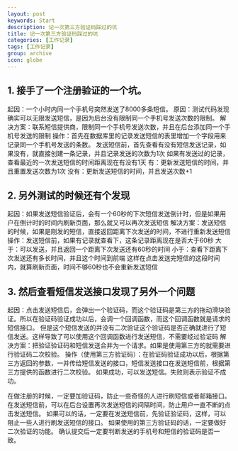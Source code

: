 ```yaml
---
layout: post
keywords: Start
description: 记一次第三方验证码踩过的坑
title: 记一次第三方验证码踩过的坑
categories: [工作记录]
tags: [工作记录]
group: archive
icon: globe
---
```




## 1. 接手了一个注册验证的一个坑。

起因：一个小时内同一个手机号突然发送了8000多条短信。
原因：测试代码发现确实可以无限发送短信，是因为后台没有限制同一个手机号发送次数的限制。
解决方案：联系短信提供商，限制同一个手机号发送次数，并且在后台添加同一个手机号发送的限制
操作：首先在数据库里的记录发送短信的表里增加一个字段用来记录同一个手机号发送的条数。
发送短信前，首先查看有没有短信发送记录，如果没有，就直接创建一条记录，并且记录发送的次数为1次
如果有发送过的记录，查看最近的一次发送短信的时间距离现在有没有1天
    有：更新发送短信的时间，并且重置发送次数为1次
    没有：更新发送短信的时间，并且发送次数+1


## 2. 另外测试的时候还有个发现

起因：如果发送短信验证后，会有一个60秒的下次短信发送倒计时，但是如果用户在倒计时的时间内刷新页面，那么就又可以再次发送短信
解决方案：发送短信的时候，如果是刚发的短信，直接返回距离下次发送的时间，不进行重新发送短信
操作：发送短信前，如果有记录就查看下，这条记录距离现在是否大于60秒
    大于：可以发送，并且返回一个距离下次发送还有60秒的时间
    小于：查看下距离下次发送还有多长时间，并且这个时间到前端
这样在点击发送完短信的这段时间内，就算刷新页面，时间不够60秒也不会重新发送短信


## 3. 然后查看短信发送接口发现了另外一个问题

起因：点击发送短信后，会弹出一个验证码，而这个验证码是第三方的拖动滑块验证。所以在验证码验证成功以后，会调一个回调函数，而这个回调函数就是请求的短信接口。
但是这个短信发送的并没有二次验证这个验证码是否正确就进行了短信发送。这样导致了可以使用这个回调函数进行发送短信，不需要经过验证码
解决方案：把验证验证码和短信发送合并为一个请求。如果是使用第三方的就需要进行验证码二次校验。
操作（使用第三方验证码）：在验证码验证成功以后，根据第三方返回的参数，一并传给短信发送的接口，短信发送接口在发送短信前，根据第三方提供的函数进行二次校验。
如果成功，可以发送短信。失败则表示验证不成功。


在做注册的时候，一定要加验证码，防止一些奇怪的人进行刷短信或者邮箱接口。
在发送短信前，可以在后台设置再次发送短信的间隔时间，防止用户一直不断的点击发送短信。
如果可以的话，一定要在发送短信前，先验证验证码，这样，可以阻止一些人进行刷发送短信的接口。
如果使用的第三方验证码的话，一定要做好二次验证的功能。
确认提交后一定要判断发送的手机号和短信的验证码是否一致。